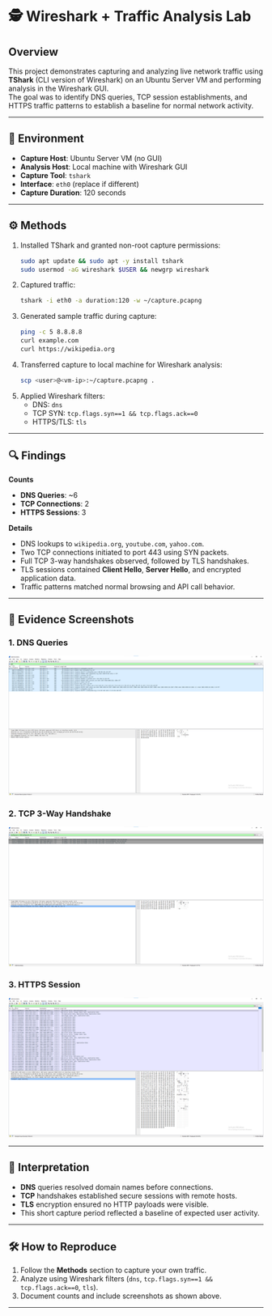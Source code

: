 # 🕵️ Wireshark + Traffic Analysis Lab

## Overview
This project demonstrates capturing and analyzing live network traffic using **TShark** (CLI version of Wireshark) on an Ubuntu Server VM and performing analysis in the Wireshark GUI.  
The goal was to identify DNS queries, TCP session establishments, and HTTPS traffic patterns to establish a baseline for normal network activity.

---

## 📌 Environment
- **Capture Host**: Ubuntu Server VM (no GUI)
- **Analysis Host**: Local machine with Wireshark GUI
- **Capture Tool**: `tshark`
- **Interface**: `eth0` (replace if different)
- **Capture Duration**: 120 seconds

---

## ⚙️ Methods
1. Installed TShark and granted non-root capture permissions:
   ```bash
   sudo apt update && sudo apt -y install tshark
   sudo usermod -aG wireshark $USER && newgrp wireshark
   ```
2. Captured traffic:
   ```bash
   tshark -i eth0 -a duration:120 -w ~/capture.pcapng
   ```
3. Generated sample traffic during capture:
   ```bash
   ping -c 5 8.8.8.8
   curl example.com
   curl https://wikipedia.org
   ```
4. Transferred capture to local machine for Wireshark analysis:
   ```bash
   scp <user>@<vm-ip>:~/capture.pcapng .
   ```
5. Applied Wireshark filters:
   - DNS: `dns`
   - TCP SYN: `tcp.flags.syn==1 && tcp.flags.ack==0`
   - HTTPS/TLS: `tls`

---

## 🔍 Findings

**Counts**
- **DNS Queries**: ~6  
- **TCP Connections**: 2  
- **HTTPS Sessions**: 3  

**Details**
- DNS lookups to `wikipedia.org`, `youtube.com`, `yahoo.com`.
- Two TCP connections initiated to port 443 using SYN packets.
- Full TCP 3-way handshakes observed, followed by TLS handshakes.
- TLS sessions contained **Client Hello**, **Server Hello**, and encrypted application data.
- Traffic patterns matched normal browsing and API call behavior.

---

## 📸 Evidence Screenshots

### 1. DNS Queries
![DNS Queries](screenshots/01_DNS_Traffic.png)

### 2. TCP 3-Way Handshake
![TCP Handshake](screenshots/02_TCP_Handshake.png)

### 3. HTTPS Session
![HTTPS Session](screenshots/03_HTTPS_Session.png)

---

## 📜 Interpretation
- **DNS** queries resolved domain names before connections.
- **TCP** handshakes established secure sessions with remote hosts.
- **TLS** encryption ensured no HTTP payloads were visible.
- This short capture period reflected a baseline of expected user activity.

---

## 🛠️ How to Reproduce
1. Follow the **Methods** section to capture your own traffic.
2. Analyze using Wireshark filters (`dns`, `tcp.flags.syn==1 && tcp.flags.ack==0`, `tls`).
3. Document counts and include screenshots as shown above.

---
